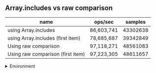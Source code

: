## Array.includes vs raw comparison

|name|ops/sec|samples|
|-|-|-|
|using Array.includes|86,603,741|43302638|
|using Array.includes (first item)|78,685,687|39342849|
|Using raw comparison|97,118,271|48561083|
|Using raw comparison (first item)|97,223,305|48611657|


<details>
<summary>Environment</summary>

* __Machine:__ linux x64 | 4 vCPUs | 7.6GB Mem
* __Run:__ Thu Oct 10 2024 17:25:16 GMT+0000 (Coordinated Universal Time)
</details>

<!--
{"environment":{"platform":"linux","arch":"x64","cpus":4,"totalMemory":7.597896575927734},"benchmarks":[{"name":"using Array.includes","opsSec":86603741.38170272,"samples":43302638},{"name":"using Array.includes (first item)","opsSec":78685687.92823195,"samples":39342849},{"name":"Using raw comparison","opsSec":97118271.55731054,"samples":48561083},{"name":"Using raw comparison (first item)","opsSec":97223305.05545592,"samples":48611657}]}-->
